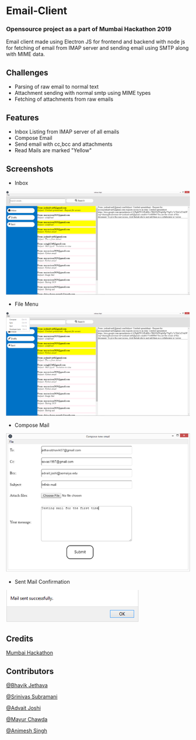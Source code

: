 # Email-Client
### Opensource project as a part of Mumbai Hackathon 2019

Email client made using Electron JS for frontend and backend with node js for fetching of email from IMAP server and sending email using SMTP along with MIME data.

## Challenges
* Parsing of raw email to normal text
* Attachment sending with normal smtp using MIME types
* Fetching of attachments from raw emails

## Features
* Inbox Listing from IMAP server of all emails
* Compose Email
* Send email with cc,bcc and attachments
* Read Mails are marked "Yellow"

## Screenshots
* Inbox

<img src="Screenshots/Inbox.png">

* File Menu

<img src="Screenshots/filemenu.png">

* Compose Mail

<img src="Screenshots/ComposeMail.png">

* Sent Mail Confirmation

<img src="Screenshots/SuccessMessage.png">


## Credits

<a href ="https://github.com/MumbaiHackathon"> Mumbai Hackathon </a>

## Contributors

<a href = "https://github.com/jethavabhavik07"> @Bhavik Jethava </a>

<a href = "https://github.com/ssvas1997"> @Srinivas Subramani </a>

<a href = "https://github.com/joshiadvait8"> @Advait Joshi </a>

<a href = "https://github.com/mayur124"> @Mayur Chawda </a>

<a href = "https://github.com/Asingh1248"> @Animesh Singh </a>




